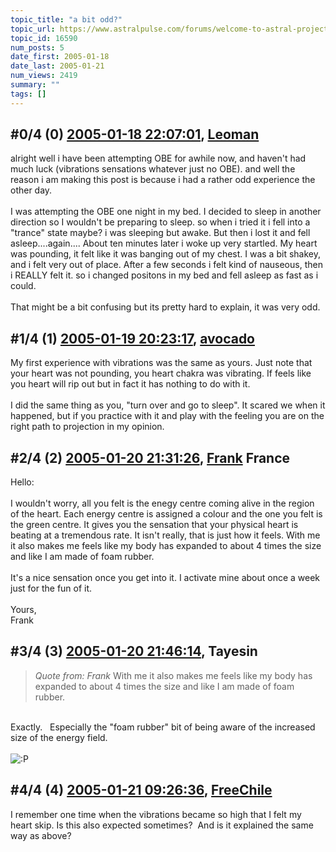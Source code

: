 ```yaml
---
topic_title: "a bit odd?"
topic_url: https://www.astralpulse.com/forums/welcome-to-astral-projection-experiences!/a-bit-odd
topic_id: 16590
num_posts: 5
date_first: 2005-01-18
date_last: 2005-01-21
num_views: 2419
summary: ""
tags: []
---
```


## \#0/4 (0) [2005-01-18 22:07:01](https://www.astralpulse.com/forums/index.php?msg=143623), [Leoman](https://www.astralpulse.com/forums/profile/?u=7848)  ##
<section>
alright well i have been attempting OBE for awhile now, and haven't had much luck (vibrations sensations whatever just no OBE). and well the reason i am making this post is because i had a rather odd experience the other day.
<br>
<br>
I was attempting the OBE one night in my bed. I decided to sleep in another direction so I wouldn't be preparing to sleep. so when i tried it i fell into a "trance" state maybe? i was sleeping but awake. But then i lost it and fell asleep....again.... About ten minutes later i woke up very startled. My heart was pounding, it felt like it was banging out of my chest. I was a bit shakey, and i felt very out of place. After a few seconds i felt kind of nauseous, then i REALLY felt it. so i changed positons in my bed and fell asleep as fast as i could.
<br>
<br>
That might be a bit confusing but its pretty hard to explain, it was very odd.
</section>

## \#1/4 (1) [2005-01-19 20:23:17](https://www.astralpulse.com/forums/index.php?msg=143824), [avocado](https://www.astralpulse.com/forums/profile/?u=7830)  ##
<section>
My first experience with vibrations was the same as yours. Just note that your heart was not pounding, you heart chakra was vibrating. If feels like you heart will rip out but in fact it has nothing to do with it.
<br>
<br>
I did the same thing as you, "turn over and go to sleep". It scared we when it happened, but if you practice with it and play with the feeling you are on the right path to projection in my opinion.
</section>

## \#2/4 (2) [2005-01-20 21:31:26](https://www.astralpulse.com/forums/index.php?msg=144028), [Frank](https://www.astralpulse.com/forums/profile/?u=359) France ##
<section>
Hello:
<br>
<br>
I wouldn't worry, all you felt is the enegy centre coming alive in the region of the heart. Each energy centre is assigned a colour and the one you felt is the green centre. It gives you the sensation that your physical heart is beating at a tremendous rate. It isn't really, that is just how it feels. With me it also makes me feels like my body has expanded to about 4 times the size and like I am made of foam rubber.
<br>
<br>
It's a nice sensation once you get into it. I activate mine about once a week just for the fun of it.
<br>
<br>
Yours,
<br>
Frank
</section>

## \#3/4 (3) [2005-01-20 21:46:14](https://www.astralpulse.com/forums/index.php?msg=144029), Tayesin  ##
<section>
<blockquote class="bbc_standard_quote">
 <cite>
  Quote from: Frank
 </cite>
 With me it also makes me feels like my body has expanded to about 4 times the size and like I am made of foam rubber.
 <br>
</blockquote>
<br>
Exactly.   Especially the "foam rubber" bit of being aware of the increased size of the energy field.
<br>
<br>
<img alt=":P" class="smiley" src="https://www.astralpulse.com/forums/Smileys/fugue/tongue.png" title="Tongue"/>
</section>

## \#4/4 (4) [2005-01-21 09:26:36](https://www.astralpulse.com/forums/index.php?msg=144128), [FreeChile](https://www.astralpulse.com/forums/profile/?u=7724)  ##
<section>
I remember one time when the vibrations became so high that I felt my heart skip. Is this also expected sometimes?  And is it explained the same way as above?
</section>